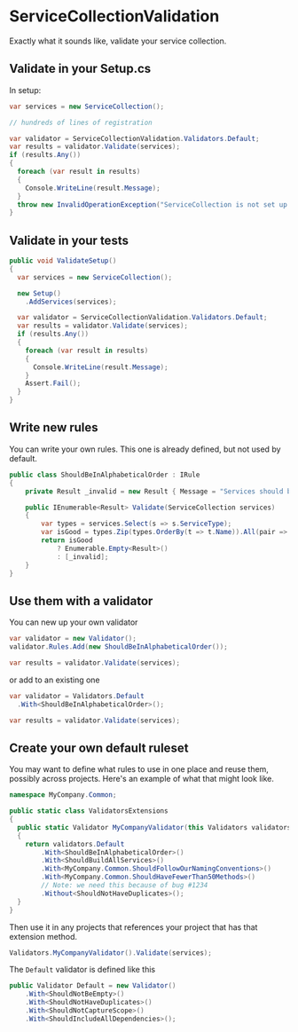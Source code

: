 # ServiceCollectionValidation

Exactly what it sounds like, validate your service collection.

## Validate in your Setup.cs

In setup:

```csharp
var services = new ServiceCollection();

// hundreds of lines of registration

var validator = ServiceCollectionValidation.Validators.Default;
var results = validator.Validate(services);
if (results.Any())
{
  foreach (var result in results)
  {
    Console.WriteLine(result.Message);
  }
  throw new InvalidOperationException("ServiceCollection is not set up correctly.");
}
```

## Validate in your tests

```csharp
public void ValidateSetup()
{
  var services = new ServiceCollection();

  new Setup()
    .AddServices(services);

  var validator = ServiceCollectionValidation.Validators.Default;
  var results = validator.Validate(services);
  if (results.Any())
  {
    foreach (var result in results)
    {
      Console.WriteLine(result.Message);
    }
    Assert.Fail();
  }
}
```

## Write new rules

You can write your own rules. This one is already defined, but not used by default.

```csharp
public class ShouldBeInAlphabeticalOrder : IRule
{
    private Result _invalid = new Result { Message = "Services should be registered in alphabetical order." };

    public IEnumerable<Result> Validate(ServiceCollection services)
    {
        var types = services.Select(s => s.ServiceType);
        var isGood = types.Zip(types.OrderBy(t => t.Name)).All(pair => pair.First == pair.Second);
        return isGood
            ? Enumerable.Empty<Result>()
            : [_invalid];
    }
}
```

## Use them with a validator

You can new up your own validator

```csharp
var validator = new Validator();
validator.Rules.Add(new ShouldBeInAlphabeticalOrder());

var results = validator.Validate(services);
```

or add to an existing one

```csharp
var validator = Validators.Default
  .With<ShouldBeInAlphabeticalOrder>();

var results = validator.Validate(services);
```

## Create your own default ruleset

You may want to define what rules to use in one place and reuse them, possibly across projects. Here's an example of what that might look like.

```csharp
namespace MyCompany.Common;

public static class ValidatorsExtensions
{
  public static Validator MyCompanyValidator(this Validators validators)
  {
    return validators.Default
        .With<ShouldBeInAlphabeticalOrder>()
        .With<ShouldBuildAllServices>()
        .With<MyCompany.Common.ShouldFollowOurNamingConventions>()
        .With<MyCompany.Common.ShouldHaveFewerThan50Methods>()
        // Note: we need this because of bug #1234
        .Without<ShouldNotHaveDuplicates>();
  }
}
```

Then use it in any projects that references your project that has that extension method.

```csharp
Validators.MyCompanyValidator().Validate(services);
```

The `Default` validator is defined like this

```csharp
public Validator Default = new Validator()
    .With<ShouldNotBeEmpty>()
    .With<ShouldNotHaveDuplicates>()
    .With<ShouldNotCaptureScope>()
    .With<ShouldIncludeAllDependencies>();
```